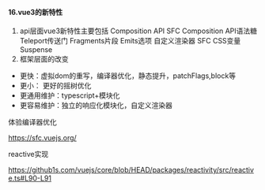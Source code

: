 #### 16.vue3的新特性

1. api层面vue3新特性主要包括
  Composition API
  SFC Composition API语法糖
  Teleport传送门
  Fragments片段
  Emits选项
  自定义渲染器
  SFC CSS变量
  Suspense
2. 框架层面的改变
 - 更快：虚拟dom的重写，编译器优化，静态提升，patchFlags,block等  
 - 更小： 更好的摇树优化
 - 更通用维护：typescript+模块化
 - 更容易维护：独立的响应化模块化，自定义渲染器
 


 体验编译器优化

https://sfc.vuejs.org/

reactive实现

https://github1s.com/vuejs/core/blob/HEAD/packages/reactivity/src/reactive.ts#L90-L91